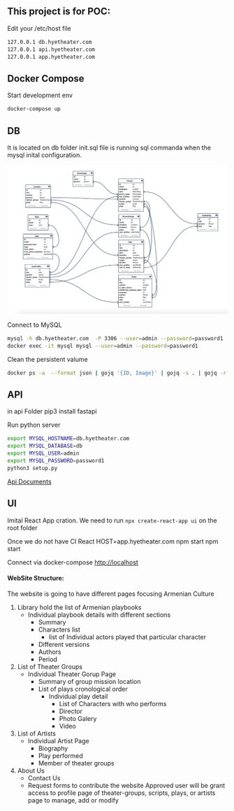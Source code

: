 ## This project is for POC:

Edit your /etc/host file
```bash 
127.0.0.1 db.hyetheater.com
127.0.0.1 api.hyetheater.com
127.0.0.1 app.hyetheater.com
```

## Docker Compose 
Start development env
```bash
docker-compose up
```

## DB
It is located on db folder
init.sql file is running sql commanda when the mysql inital configuration. 

![DB Architecture](https://github.com/roybay/hyetheater/blob/master/db_design.png?raw=true)

Connect to MySQL
```bash
mysql -h db.hyetheater.com  -P 3306 --user=admin --password=password1
docker exec -it mysql mysql --user=admin --password=password1
```

Clean the persistent valume
```bash
docker ps -a  --format json | gojq '{ID, Image}' | gojq -s . | gojq -r '.[] | select(.Image == "hyetheater-db" or .Image == "hyetheater-api" or .Image == "hyetheater-ui") | .ID' | xargs docker rm; docker volume rm hyetheater_mysql-data
```

## API
in api Folder
pip3 install fastapi

Run python server
```bash
export MYSQL_HOSTNAME=db.hyetheater.com
export MYSQL_DATABASE=db
export MYSQL_USER=admin
export MYSQL_PASSWORD=password1
python3 setup.py
```
[Api Documents](http://api.hyetheater.com:8000/docs)


## UI
Imital React App cration. 
We need to run `npx create-react-app ui` on the root folder


Once we do not have CI 
React 
HOST=app.hyetheater.com npm start 
npm start

Connect via docker-compose
[http://localhost](http://localhost)

#### WebSite Structure:
The website is going to have different pages focusing Armenian Culture
1.  Library hold the list of Armenian playbooks
    - Individual playbook details with different sections
        - Summary
        - Characters list 
          - list of Individual actors played that particular character
        - Different versions 
        - Authors 
        - Period
2. List of Theater Groups
    - Individual Theater Gorup Page
      - Summary of group mission location
      - List of plays cronological order
        - Individual play detail
          - List of Characters with who performs
          - Director
          - Photo Galery
          - Video
3. List of Artists
   - Individual Artist Page
     - Biography
     - Play performed
     - Member of theater groups
4. About Us
   - Contact Us
   - Request forms to contribute the website 
     Approved user will be grant access to profile page of theater-groups, scripts, plays, or artists page to manage, add or modify
